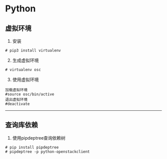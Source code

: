 # Python
## 虚拟环境
1. 安装
```shell
# pip3 install virtualenv
```
2. 生成虚拟环境
```shell
# virtualenv osc
```
3. 使用虚拟环境
```shell
加载虚拟环境
#source osc/bin/active
退出虚拟环境
#deactivate
```
---
## 查询库依赖
  1. 使用pipdeptree查询依赖树
```shell
# pip install pipdeptree
# pipdeptree -p python-openstackclient
```